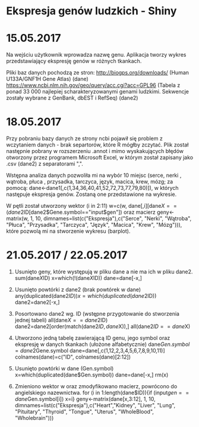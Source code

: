 # Ekspresja genów ludzkich - Shiny

# 15.05.2017
Na wejściu użytkownik wprowadza nazwę genu. Aplikacja tworzy wykres przedstawiający ekspresję genów w różnych tkankach.

Pliki baz danych pochodzą ze stron:
http://biogps.org/downloads/ (Human U133A/GNF1H Gene Atlas) (dane)
https://www.ncbi.nlm.nih.gov/geo/query/acc.cgi?acc=GPL96 (Tabela z ponad 33 000 najlepiej scharakteryzowanymi genami ludzkimi. Sekwencje zostały wybrane z GenBank, dbEST i RefSeq) (dane2)

# 18.05.2017
Przy pobraniu bazy danych ze strony ncbi pojawił się problem z wczytaniem danych - brak separtorów, które R mógłby zczytać. Plik został następnie pobrany w rozszerzeniu .annot i mimo wyskakujących błędów otworzony przez programem Microsoft Excel, w którym został zapisany jako .csv (dane2) z separatorami ",".

Wstępna analiza danych pozwoliła mi na wybór 10 miejsc (serce, nerki , wątroba, płuca , przysadka, tarczyca, język, macica, krew, mózg;  za pomocą: dane<-dane1[,c(1,34,36,40,41,52,72,73,77,79,80)]),
w których następuje ekspresja genów. Zostaną one przedstawione na wykresie. 


W pętli został utworzony wektor (i in 2:11) w=c(w, dane[,i][dane$X==(dane2$ID[dane2$Gene.symbol=="input$gen"]) 
oraz macierz geny<-matrix(w, 1, 10, dimnames=list(c("Ekspresja"),c("Serce", "Nerki", "Wątroba", "Płuca", "Przysadka", "Tarczyca", "Język", "Macica", "Krew", "Mózg"))), które pozwolą mi na stworzenie wykresu (barplot).

# 21.05.2017 / 22.05.2017
1. Usunięto geny, które występują w pliku dane a nie ma ich w pliku dane2.
sum(dane$X %in% dane2$ID) 
x=which(!(dane$X %in% dane2$ID))
dane=dane[-x,]

2. Usunięto powtórki z dane2 (brak powtórek w dane)
any(duplicated(dane2$ID)) 
x=which(duplicated(dane2$ID))
dane2=dane2[-x,]

3. Posortowano dane2 wg. ID (wstępne przygotowanie do stworzenia jednej tabeli)
all(dane$X==dane2$ID)
dane2=dane2[order(match(dane2$ID, dane$X)),] 
all(dane2$ID==dane$X)

4. Utworzono jedną tabelę zawierającą ID genu, jego symbol oraz ekspresję w danych tkankach (ułożone alfabetycznie)
dane$Gen.symbol=dane2$Gene.symbol
dane=dane[,c(1,12,2,3,4,5,6,7,8,9,10,11)]
colnames(dane)=c("ID", colnames(dane)[2:12])

5. Usunięto powtórki w dane (Gen.symbol)
x=which(duplicated(dane$Gen.symbol))
dane=dane[-x,]
rm(x)

6. Zmieniono wektor w oraz zmodyfikowano macierz, powrócono do angielskiego nazewnictwa.
for (i in 1:length(dane$ID)){if (input$gen==dane$Gen.symbol[i]) x=i}
geny<-matrix(dane[x,3:12], 1, 10, dimnames=list(c("Ekspresja"),c("Heart","Kidney", "Liver", "Lung", "Pituitary", "Thyroid", "Tongue", "Uterus", "WholeBlood", "Wholebrain")))

